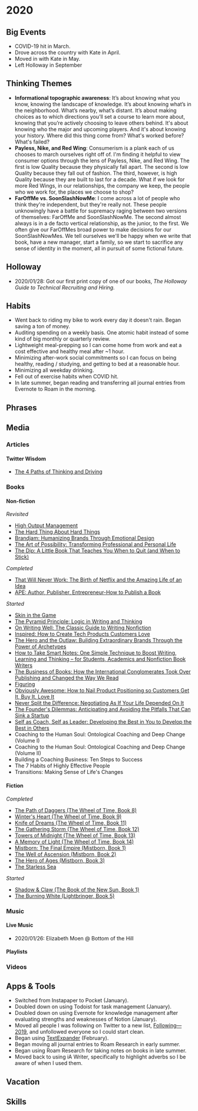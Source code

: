 # 2020

## Big Events
- COVID-19 hit in March. 
- Drove across the country with Kate in April.
- Moved in with Kate in May.
- Left Holloway in September

## Thinking Themes
- **Informational topographic awareness**: It’s about knowing what you know, knowing the landscape of knowledge. It’s about knowing what’s in the neighborhood. What’s nearby, what’s distant. It’s about making choices as to which directions you’ll set a course to learn more about, knowing that you’re actively choosing to leave others behind. It's about knowing who the major and upcoming players. And it's about knowing your history. Where did this thing come from? What's worked before? What's failed?
- **Payless, Nike, and Red Wing**: Consumerism is a plank each of us chooses to march ourselves right off of. I'm finding it helpful to view consumer options through the lens of Payless, Nike, and Red Wing. The first is low Quality because they physically fall apart. The second is low Quality because they fall out of fashion. The third, however, is high Quality because they are built to last for a decade. What if we look for more Red Wings, in our relationships, the company we keep, the people who we work for, the places we choose to shop?
- **FarOffMe vs. SoonSlashNowMe**: I come across a lot of people who think they're independent, but they're really not. These people unknowingly have a battle for supremacy raging between two versions of themselves: FarOffMe and SoonSlashNowMe. The second almost always is in a de facto vertical relationship, as the junior, to the first. We often give our FarOffMes broad power to make decisions for our SoonSlashNowMes. We tell ourselves we'll be happy when we write that book, have a new manager, start a family, so we start to sacrifice any sense of identity in the moment, all in pursuit of some fictional future.

## Holloway
- 2020/01/28: Got our first print copy of one of our books, *The Holloway Guide to Technical Recruiting and Hiring.*

## Habits
- Went back to riding my bike to work every day it doesn't rain. Began saving a ton of money. 
- Auditing spending on a weekly basis. One atomic habit instead of some kind of big monthly or quarterly review.
- Lightweight meal-prepping so I can come home from work and eat a cost effective and healthy meal after ~1 hour. 
- Minimizing after-work social commitments so I can focus on being healthy, reading / studying, and getting to bed at a reasonable hour. 
- Minimizing all weekday drinking. 
- Fell out of exercise habits when COVID hit. 
- In late summer, began reading and transferring all journal entries from Evernote to Roam in the morning. 

## Phrases

## Media

### Articles

#### Twitter Wisdom

- [The 4 Paths of Thinking and Driving](https://twitter.com/vgr/status/1249414614644711424)

### Books

#### Non-fiction

*Revisited*
- [High Output Management](https://www.amazon.com/High-Output-Management-Andrew-Grove/dp/0679762884/)
- [The Hard Thing About Hard Things](https://www.amazon.com/Hard-Thing-About-Things-Building/dp/0062273205)
- [Brandjam: Humanizing Brands Through Emotional Design](https://www.amazon.com/Brandjam-Humanizing-Through-Emotional-Design/dp/1581154682)
- [The Art of Possibility: Transforming Professional and Personal Life](https://www.amazon.com/Art-Possibility-Transforming-Professional-Personal/dp/0142001104)
- [The Dip: A Little Book That Teaches You When to Quit (and When to Stick)](https://www.amazon.com/Dip-Little-Book-Teaches-Stick/dp/1591841666)

*Completed*
- [That Will Never Work: The Birth of Netflix and the Amazing Life of an Idea](https://www.amazon.com/gp/product/B07QLL7N7D)
- [APE: Author, Publisher, Entrepreneur-How to Publish a Book](https://www.amazon.com/gp/product/0988523108)

*Started*
- [Skin in the Game](https://www.amazon.com/Skin-Game-Hidden-Asymmetries-Daily-ebook/dp/B075HYVP7C/)
- [The Pyramid Principle: Logic in Writing and Thinking](https://www.amazon.com/Pyramid-Principle-Logic-Writing-Thinking/dp/0273710516)
- [On Writing Well: The Classic Guide to Writing Nonfiction](https://www.amazon.com/gp/product/0060891548)
- [Inspired: How to Create Tech Products Customers Love](https://www.amazon.com/gp/product/B077NRB36N)
- [The Hero and the Outlaw: Building Extraordinary Brands Through the Power of Archetypes](https://www.amazon.com/gp/product/0071364153/)
- [How to Take Smart Notes: One Simple Technique to Boost Writing, Learning and Thinking – for Students, Academics and Nonfiction Book Writers](https://www.amazon.com/gp/product/1542866502)
- [The Business of Books: How the International Conglomerates Took Over Publishing and Changed the Way We Read](https://www.amazon.com/Business-Books-International-Conglomerates-Publishing/dp/185984362X)
- [Figuring](https://www.amazon.com/Figuring-Maria-Popova/dp/0525565426/)
- [Obviously Awesome: How to Nail Product Positioning so Customers Get It, Buy It, Love It](https://www.amazon.com/gp/product/1999023005/)
- [Never Split the Difference: Negotiating As If Your Life Depended On It](https://www.amazon.com/Never-Split-Difference-Negotiating-Depended-ebook/dp/B014DUR7L2/)
- [The Founder's Dilemmas: Anticipating and Avoiding the Pitfalls That Can Sink a Startup](https://www.amazon.com/Founders-Dilemmas-Anticipating-Foundation-Entrepreneurship/dp/0691158304)
- [Self as Coach, Self as Leader: Developing the Best in You to Develop the Best in Others](https://www.amazon.com/Self-Coach-Leader-Developing-Develop/dp/1119562554)
- Coaching to the Human Soul: Ontological Coaching and Deep Change (Volume I)
- Coaching to the Human Soul: Ontological Coaching and Deep Change (Volume II)
- Building a Coaching Business: Ten Steps to Success
- The 7 Habits of Highly Effective People
- Transitions: Making Sense of Life's Changes

#### Fiction

*Completed*
- [The Path of Daggers (The Wheel of Time, Book 8)](https://www.amazon.com/Path-Daggers-Eight-Wheel-Other-ebook/dp/B003H4I44K)
- [Winter's Heart (The Wheel of Time, Book 9)](https://www.amazon.com/Winters-Heart-Wheel-Time-Book/dp/081257558X)
- [Knife of Dreams (The Wheel of Time, Book 11)](https://www.amazon.com/Knife-Dreams-Eleven-Wheel-Other-ebook/dp/B000SEH2NG)
- [The Gathering Storm (The Wheel of Time, Book 12)](https://www.amazon.com/Gathering-Storm-Book-Twelve-Wheel/dp/0765341530)
- [Towers of Midnight (The Wheel of Time, Book 13)](https://www.amazon.com/Towers-Midnight-Wheel-Robert-Jordan/dp/0765364875)
- [A Memory of Light (The Wheel of Time, Book 14)](https://www.amazon.com/Memory-Light-Wheel-Time/dp/0765364883)
- [Mistborn: The Final Empire (Mistborn, Book 1)](https://www.amazon.com/gp/product/B002GYI9C4)
- [The Well of Ascension (Mistborn, Book 2)](https://www.amazon.com/dp/B000UZQI0Q/)
- [The Hero of Ages (Mistborn, Book 3)](https://www.amazon.com/gp/product/B002LC8HF0)
- [The Starless Sea](https://www.amazon.com/Starless-Sea-Novel-Erin-Morgenstern/dp/038554121X)

*Started*
- [Shadow & Claw (The Book of the New Sun, Book 1)](https://www.amazon.com/gp/product/B008S0E77Q/)
- [The Burning White (Lightbringer, Book 5)](https://www.amazon.com/Burning-White-Lightbringer-Brent-Weeks/dp/0316251305)


### Music

#### Live Music
- 2020/01/26: Elizabeth Moen @ Bottom of the Hill

#### Playlists

### Videos

## Apps & Tools
- Switched from Instapaper to Pocket (January).
- Doubled down on using Todoist for task management (January).
- Doubled down on using Evernote for knowledge management after evaluating strengths and weaknesses of Notion (January).
- Moved all people I was following on Twitter to a new list, [Following—2019](https://twitter.com/SparksZilla/lists/following-2019), and unfollowed everyone so I could start clean.
- Began using [TextExpander](https://app.textexpander.com/) (February). 
- Began moving all journal entries to Roam Research in early summer. 
- Began using Roam Research for taking notes on books in late summer.
- Moved back to using iA Writer, specifically to highlight adverbs so I be aware of when I used them.

## Vacation

## Skills
